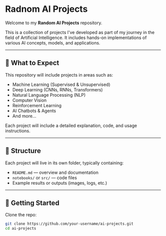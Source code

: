 # Radnom AI Projects

Welcome to my **Random AI Projects** repository.

This is a collection of projects I've developed as part of my journey in the field of Artificial Intelligence. It includes hands-on implementations of various AI concepts, models, and applications.

---

## 🚀 What to Expect

This repository will include projects in areas such as:

- Machine Learning (Supervised & Unsupervised)
- Deep Learning (CNNs, RNNs, Transformers)
- Natural Language Processing (NLP)
- Computer Vision
- Reinforcement Learning
- AI Chatbots & Agents
- And more...

Each project will include a detailed explanation, code, and usage instructions.

---

## 📂 Structure

Each project will live in its own folder, typically containing:

- `README.md` — overview and documentation  
- `notebooks/` or `src/` — code files  
- Example results or outputs (images, logs, etc.)

---

## 🔧 Getting Started

Clone the repo:

```bash
git clone https://github.com/your-username/ai-projects.git
cd ai-projects
